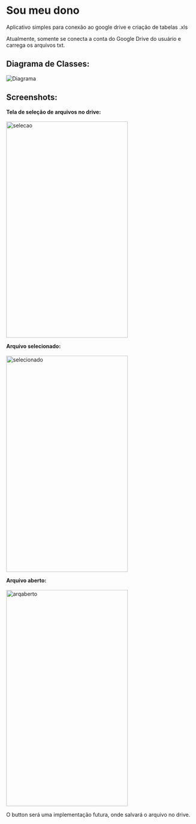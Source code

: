 # Sou meu dono
Aplicativo simples para conexão ao google drive e criação de tabelas .xls

Atualmente, somente se conecta a conta do Google Drive do usuário e carrega os arquivos txt.

<h2>Diagrama de Classes:</h2>
<img src="https://raw.githubusercontent.com/VGsss/Sou-meu-dono/master/Readme%20img/Diagrama%20de%20Classe%20-%20Sou%20meu%20dono.png" alt="Diagrama">

<h2>Screenshots:</h2>

<b>Tela de seleção de arquivos no drive:</b> <br> <br>
<img src="https://raw.githubusercontent.com/VGsss/Sou-meu-dono/master/Readme%20img/Screenshot_2017-04-10-07-41-04.png" alt="selecao" width="324" height="576">

<b>Arquivo selecionado:</b>  <br> <br>
<img src="https://raw.githubusercontent.com/VGsss/Sou-meu-dono/master/Readme%20img/Screenshot_2017-04-10-07-41-09.png" alt="selecionado" width="324" height="576">

<b>Arquivo aberto:</b>  <br> <br>
<img src="https://raw.githubusercontent.com/VGsss/Sou-meu-dono/master/Readme%20img/Screenshot_2017-04-10-07-40-28.png" alt="arqaberto" width="324" height="576">

O button será uma implementação futura, onde salvará o arquivo no drive.

